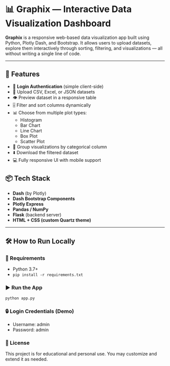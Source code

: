 # 📊 Graphix — Interactive Data Visualization Dashboard

**Graphix** is a responsive web-based data visualization app built using Python, Plotly Dash, and Bootstrap. It allows users to upload datasets, explore them interactively through sorting, filtering, and visualizations — all without writing a single line of code.

---

## 🚀 Features

- 🔐 **Login Authentication** (simple client-side)
- 📁 Upload CSV, Excel, or JSON datasets
- 👁️ Preview dataset in a responsive table
- 🎚️ Filter and sort columns dynamically
- 📊 Choose from multiple plot types:
  - Histogram
  - Bar Chart
  - Line Chart
  - Box Plot
  - Scatter Plot
- 🎨 Group visualizations by categorical column
- ⬇️ Download the filtered dataset
- 💻 Fully responsive UI with mobile support

## 📦 Tech Stack

- **Dash** (by Plotly)
- **Dash Bootstrap Components**
- **Plotly Express**
- **Pandas / NumPy**
- **Flask** (backend server)
- **HTML + CSS (custom Quartz theme)**

---

## 🛠️ How to Run Locally

### 🔧 Requirements

- Python 3.7+
- `pip install -r requirements.txt`

### ▶️ Run the App

```bash
python app.py
```


### 🔒 Login Credentials (Demo)
- Username: admin
- Password: admin

### 📄 License
This project is for educational and personal use. You may customize and extend it as needed.
